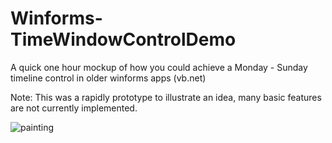 # Winforms-TimeWindowControlDemo
A quick one hour mockup of how you could achieve a Monday - Sunday timeline control in older winforms apps (vb.net)

Note: This was a rapidly prototype to illustrate an idea, many basic features are not currently implemented.

![painting]("https://raw.githubusercontent.com/dbl4k/Winforms-TimeWindowControlDemo/master/_assets/paint-items.gif")
